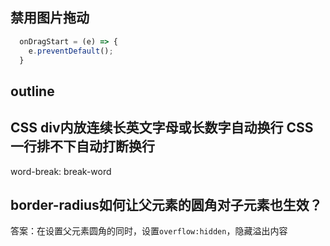 ## 禁用图片拖动
```js
  onDragStart = (e) => {
    e.preventDefault();
  }
```

## outline

## CSS div内放连续长英文字母或长数字自动换行 CSS一行排不下自动打断换行
word-break: break-word

## border-radius如何让父元素的圆角对子元素也生效？
答案：在设置父元素圆角的同时，设置`overflow:hidden`，隐藏溢出内容